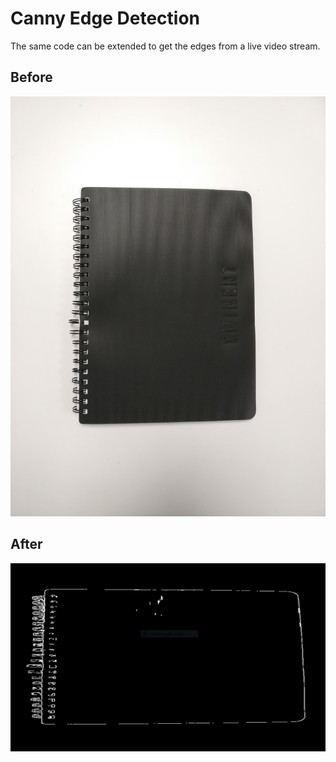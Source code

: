 # Canny Edge Detection


The same code can be extended to get the edges from a live video stream.


## Before

![](https://github.com/junior08/Image-Processing/blob/master/Edge%20detection/diary.jpg)


## After

![](https://github.com/junior08/Image-Processing/blob/master/Edge%20detection/edgepic.PNG)
